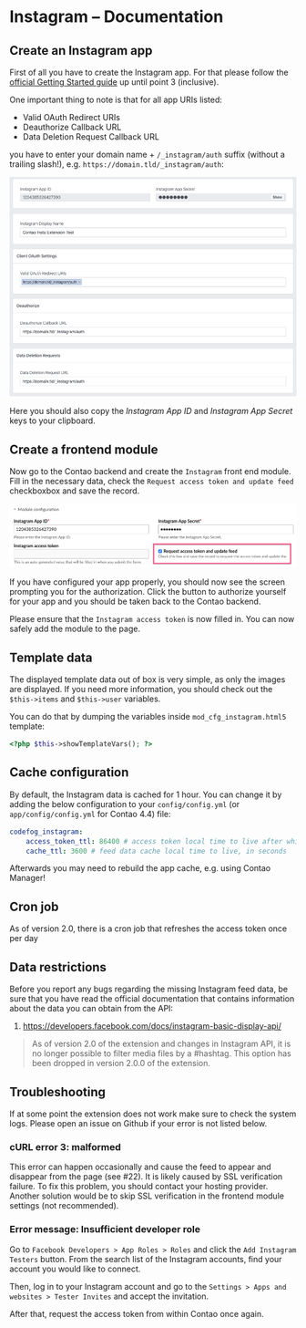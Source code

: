 # Instagram – Documentation

## Create an Instagram app

First of all you have to create the Instagram app. For that please follow the [official Getting Started guide](https://developers.facebook.com/docs/instagram-basic-display-api/getting-started)
up until point 3 (inclusive).

One important thing to note is that for all app URIs listed:

- Valid OAuth Redirect URIs
- Deauthorize Callback URL
- Data Deletion Request Callback URL

you have to enter your domain name + `/_instagram/auth` suffix (without a trailing slash!), e.g. `https://domain.tld/_instagram/auth`: 

![](images/instagram-1.png)

Here you should also copy the *Instagram App ID* and *Instagram App Secret* keys to your clipboard.


## Create a frontend module

Now go to the Contao backend and create the `Instagram` front end module. Fill in the necessary data, 
check the `Request access token and update feed` checkboxbox and save the record.

![](images/instagram-2.png)

If you have configured your app properly, you should now see the screen prompting you for the authorization.
Click the button to authorize yourself for your app and you should be taken back to the Contao backend.

Please ensure that the `Instagram access token` is now filled in. You can now safely add the module to the page.


## Template data

The displayed template data out of box is very simple, as only the images are displayed. If you need more information,
you should check out the `$this->items` and `$this->user` variables.

You can do that by dumping the variables inside `mod_cfg_instagram.html5` template:

```php
<?php $this->showTemplateVars(); ?>
```


## Cache configuration

By default, the Instagram data is cached for 1 hour. You can change it by adding the below configuration to your
`config/config.yml` (or `app/config/config.yml` for Contao 4.4) file:

```yaml
codefog_instagram:
    access_token_ttl: 86400 # access token local time to live after which Contao will make a request to refresh the token, in seconds
    cache_ttl: 3600 # feed data cache local time to live, in seconds
``` 

Afterwards you may need to rebuild the app cache, e.g. using Contao Manager!


## Cron job

As of version 2.0, there is a cron job that refreshes the access token once per day


## Data restrictions

Before you report any bugs regarding the missing Instagram feed data, be sure that you have read the official
documentation that contains information about the data you can obtain from the API:

1. https://developers.facebook.com/docs/instagram-basic-display-api/

> As of version 2.0 of the extension and changes in Instagram API, it is no longer possible to filter media files
> by a #hashtag. This option has been dropped in version 2.0.0 of the extension.


## Troubleshooting

If at some point the extension does not work make sure to check the system logs. Please open an issue on Github
if your error is not listed below.

### cURL error 3: <url> malformed 

This error can happen occasionally and cause the feed to appear and disappear from the page (see #22). It is likely 
caused by SSL verification failure. To fix this problem, you should contact your hosting provider. Another solution 
would be to skip SSL verification in the frontend module settings (not recommended).

### Error message: Insufficient developer role

Go to `Facebook Developers > App Roles > Roles` and click the `Add Instagram Testers` button. 
From the search list of the Instagram accounts, find your account you would like to connect.

Then, log in to your Instagram account and go to the `Settings > Apps and websites > Tester Invites` and accept
the invitation.

After that, request the access token from within Contao once again.

